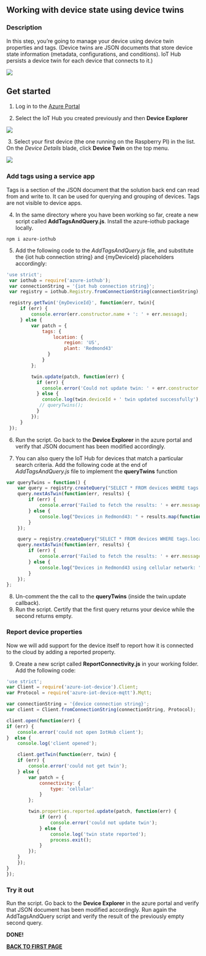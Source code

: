 ## Working with device state using device twins

### Description
In this step, you’re going to manage your device using device twin properties and tags.
(Device twins are JSON documents that store device state information (metadata, configurations, and conditions). IoT Hub persists a device twin for each device that connects to it.)

<img src="http://microservicebus.blob.core.windows.net/img/azurebootcamp_13.png"/>

## Get started

1.  Log in to the [Azure Portal](https://portal.azure.com/)

2.  Select the IoT Hub you created previously and then **Device Explorer**

<img src="http://microservicebus.blob.core.windows.net/img/azurebootcamp_11.png"/>

​
3. Select your first device (the one running on the Raspberry PI) in the list. On the *Device Details* blade, click **Device Twin** on the top menu. 

​<img src="http://microservicebus.blob.core.windows.net/img/azurebootcamp_12.png"/>


### Add tags using a service app
Tags is a section of the JSON document that the solution back end can read from and write to. It can be used for querying and grouping of devices. Tags are not visible to device apps.

4. In the same directory where you have been working so far, create a new script called **AddTagsAndQuery.js**. Install the azure-iothub package locally. 
```
npm i azure-iothub
```
5. Add the following code to the *AddTagsAndQuery.js* file, and substitute the {iot hub connection string} and {myDeviceId} placeholders accordingly:

```js
'use strict';
 var iothub = require('azure-iothub');
 var connectionString = '{iot hub connection string}';
 var registry = iothub.Registry.fromConnectionString(connectionString);

 registry.getTwin('{myDeviceId}', function(err, twin){
     if (err) {
         console.error(err.constructor.name + ': ' + err.message);
     } else {
         var patch = {
             tags: {
                 location: {
                     region: 'US',
                     plant: 'Redmond43'
               }
             }
         };

         twin.update(patch, function(err) {
           if (err) {
             console.error('Could not update twin: ' + err.constructor.name + ': ' + err.message);
           } else {
             console.log(twin.deviceId + ' twin updated successfully');
            // queryTwins();
           }
         });
     }
 });
 ```
6. Run the script. Go back to the **Device Explorer** in the azure portal and verify that JSON document has been modified accordingly.

7. You can also query the IoT Hub for devices that match a particular search criteria. Add the following code at the end of *AddTagsAndQuery.js* file to implement the **queryTwins** function

 ```js
 var queryTwins = function() {
     var query = registry.createQuery("SELECT * FROM devices WHERE tags.location.plant = 'Redmond43'", 100);
     query.nextAsTwin(function(err, results) {
         if (err) {
             console.error('Failed to fetch the results: ' + err.message);
         } else {
             console.log("Devices in Redmond43: " + results.map(function(twin) {return twin.deviceId}).join(','));
         }
     });

     query = registry.createQuery("SELECT * FROM devices WHERE tags.location.plant = 'Redmond43' AND properties.reported.connectivity.type = 'cellular'", 100);
     query.nextAsTwin(function(err, results) {
         if (err) {
             console.error('Failed to fetch the results: ' + err.message);
         } else {
             console.log("Devices in Redmond43 using cellular network: " + results.map(function(twin) {return twin.deviceId}).join(','));
         }
     });
 };
 ```

8. Un-comment the the call to the **queryTwins** (inside the twin.update callback). 
9. Run the script. Certify that the first query returns your device while the second returns empty.

### Report device properties

Now we will add support for the device itself to report how it is connected to the cloud by adding a reported property.

9. Create a new script called **ReportConnectivity.js** in your working folder. Add the following code:
 ```js
 'use strict';
 var Client = require('azure-iot-device').Client;
 var Protocol = require('azure-iot-device-mqtt').Mqtt;

 var connectionString = '{device connection string}';
 var client = Client.fromConnectionString(connectionString, Protocol);

 client.open(function(err) {
 if (err) {
     console.error('could not open IotHub client');
 }  else {
     console.log('client opened');

     client.getTwin(function(err, twin) {
     if (err) {
         console.error('could not get twin');
     } else {
         var patch = {
             connectivity: {
                 type: 'cellular'
             }
         };

         twin.properties.reported.update(patch, function(err) {
             if (err) {
                 console.error('could not update twin');
             } else {
                 console.log('twin state reported');
                 process.exit();
             }
         });
     }
     });
 }
 });
 ```

### Try it out
Run the script. Go back to the **Device Explorer** in the azure portal and verify that JSON document has been modified accordingly. Run again the AddTagsAndQuery script and verify the result of the previously empty second query.
​

**DONE!**

**[BACK TO FIRST PAGE](https://github.com/wmmihaa/azureiotbootcamp/blob/master/README.md)**